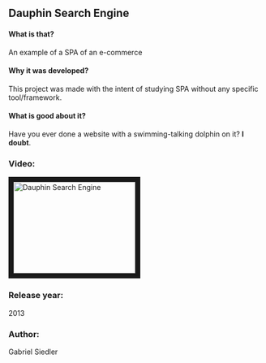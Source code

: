 ## Dauphin Search Engine

#### What is that?
An example of a SPA of an e-commerce

#### Why it was developed?
This project was made with the intent of studying SPA without any specific tool/framework.

#### What is good about it?
Have you ever done a website with a swimming-talking dolphin on it? **I doubt**.

### Video:
<a href="http://www.youtube.com/watch?feature=player_embedded&v=6h9Ooi4dLFI
" target="_blank"><img src="http://img.youtube.com/vi/6h9Ooi4dLFI/0.jpg" 
alt="Dauphin Search Engine" width="240" height="180" border="10" /></a>


### Release year:
2013

### Author:
Gabriel Siedler
